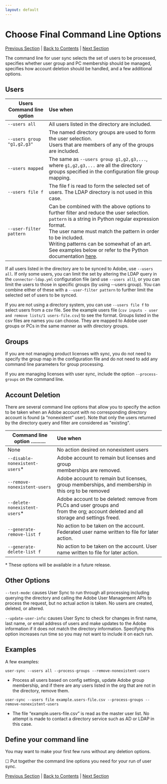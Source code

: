 ```yaml
---
layout: default
---
```


# Choose Final Command Line Options

[Previous Section](monitoring.md) \| [Back to Contents](index.md) \|  [Next Section](scheduling.md)

The command line for user sync selects the set of users to be processed, specifies whether user group and PC membership should be managed, specifies how account deletion should be handled, and a few additional options.

## Users


| Users Command line option  | Use when           |
| ------------- |:-------------| 
|   `--users all` |    All users listed in the directory are included.  |
|   `--users group "g1,g2,g3"`  |    The named directory groups are used to form the user selection. <br>Users that are members of any of the groups are included.  |
|   `--users mapped`  |    The same as `--users group g1,g2,g3,...`, where `g1,g2,g3,...` are all the directory groups specified in the configuration file group mapping.|
|   `--users file f`  |    The file f is read to form the selected set of users.  The LDAP directory is not used in this case. |
|   `--user-filter pattern`    |  Can be combined with the above options to further filter and reduce the user selection. <br>`pattern` is a string in Python regular expression format.  <br>The user name must match the pattern in order to be included.  <br>Writing patterns can be somewhat of an art.  See examples below or refer to the Python documentation [here](https://docs.python.org/2/library/re.html). |


If all users listed in the directory are to be synced to Adobe, use `--users all`.  If only some users, you can limit the set by altering the LDAP query in the `connector-ldap.yml` configuration file (and use `--users all`), or you can limit the users to those in specific groups (by using --users group).  You can combine either of these with a `--user-filter pattern` to further limit the selected set of users to be synced.

If you are not using a directory system, you can use `--users file f` to select users from a csv file.  See the example users file (`csv inputs - user and remove lists/1 users-file.csv`) to see the format.  Groups listed in the csv files are names you can choose.  They are mapped to Adobe user groups or PCs in the same manner as with directory groups.

## Groups

If you are not managing product licenses with sync, you do not need to specify the group map in the configuration file and do not need to add any command line parameters for group processing.

If you are managing licenses with user sync, include the option `--process-groups` on the command line.


## Account Deletion


There are several command line options that allow you to specify the action to be taken when an Adobe account with no corresponding directory account is found (a “nonexistent” user).
Note that only the users returned by the directory query and filter are considered as "existing".



| Command line option       ...........| Use when           |
| ------------- |:-------------| 
|   None                        |  No action desired on nonexistent users |
|   `--disable-nonexistent-users`\* |    Adobe account to remain but licenses and group <br>memberships are removed.  |
|   `--remove-nonexistent-users`  |    Adobe account to remain but licenses, group memberships, and membership in this org to be removed   |
|   `--delete-nonexistent-users`\*  |    Adobe account to be deleted: remove from PLCs and user groups and <br>from the org; account deleted and all storage and settings freed. |
|   `--generate-remove-list f`    |  No action to be taken on the account.  Federated user name written to file for later action. |
|   `--generate-delete-list f`    |  No action to be taken on the account.  User name written to file for later action. |

\* These options will be available in a future release.

## Other Options

`--test-mode`:  causes User Sync to run through all processing including querying the directory and calling the Adobe User Management APIs to process the request, but no actual action is taken.  No users are created, deleted, or altered.

`--update-user-info`: causes User Sync to check for changes in first name, last name, or email address of users and make updates to the Adobe information if it does not match the directory information.  Specifying this option increases run time so you may not want to include it on each run.


## Examples

A few examples:

`user-sync --users all --process-groups --remove-nonexistent-users`

- Process all users based on config settings, update Adobe group membership, and if there are any users listed in the org that are not in the directory, remove them.
    
`user-sync --users file example.users-file.csv --process-groups --remove-nonexistent-users`

- The file “example.users-file.csv” is read as the master user list. No attempt is made to contact a directory service such as AD or LDAP in this case.

## Define your command line

You may want to make your first few runs without any deletion options.

&#9744;  Put together the command line options you need for your run of user sync.


[Previous Section](monitoring.md) \| [Back to Contents](index.md) \|  [Next Section](scheduling.md)
